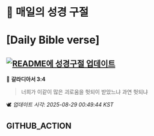 # 🙏 매일의 성경 구절
# [Daily Bible verse]
## [![README에 성경구절 업데이트](https://github.com/DONGSUKA/first_test/actions/workflows/update-readme-bible.yml/badge.svg)](https://github.com/DONGSUKA/first_test/actions/workflows/update-readme-bible.yml)
<!-- START_BIBLE_VERSE -->
📖 **갈라디아서 3:4**
> 너희가 이같이 많은 괴로움을 헛되이 받았느냐 과연 헛되냐

🕊️ _업데이트 시각: 2025-08-29 00:49:44 KST_
  <!-- END_BIBLE_VERSE -->
## GITHUB_ACTION
